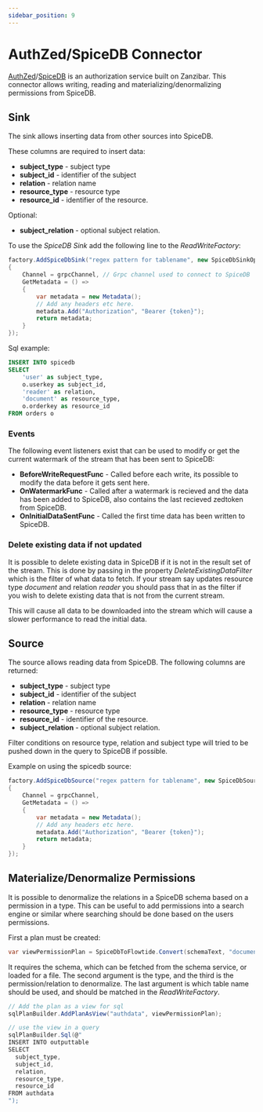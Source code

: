```yaml
---
sidebar_position: 9
---
```


# AuthZed/SpiceDB Connector

[AuthZed](https://authzed.com/)/[SpiceDB](https://github.com/authzed/spicedb) is an authorization service built on Zanzibar.
This connector allows writing, reading and materializing/denormalizing permissions from SpiceDB.

## Sink

The sink allows inserting data from other sources into SpiceDB.

These columns are required to insert data:

* **subject_type** - subject type
* **subject_id** - identifier of the subject
* **relation** - relation name
* **resource_type** - resource type
* **resource_id** - identifier of the resource. 

Optional:

* **subject_relation** - optional subject relation.


To use the *SpiceDB Sink* add the following line to the *ReadWriteFactory*:

```csharp
factory.AddSpiceDbSink("regex pattern for tablename", new SpiceDbSinkOptions
{
    Channel = grpcChannel, // Grpc channel used to connect to SpiceDB
    GetMetadata = () =>
    {
        var metadata = new Metadata();
        // Add any headers etc here.
        metadata.Add("Authorization", "Bearer {token}");
        return metadata;
    }
});
```

Sql example:

```sql
INSERT INTO spicedb
SELECT 
    'user' as subject_type,
    o.userkey as subject_id,
    'reader' as relation,
    'document' as resource_type,
    o.orderkey as resource_id
FROM orders o
```

### Events

The following event listeners exist that can be used to modify or get the current watermark of the stream that has been sent to SpiceDB:

* **BeforeWriteRequestFunc** - Called before each write, its possible to modify the data before it gets sent here.
* **OnWatermarkFunc** - Called after a watermark is recieved and the data has been added to SpiceDB, also contains the last recieved zedtoken from SpiceDB.
* **OnInitialDataSentFunc** - Called the first time data has been written to SpiceDB.

### Delete existing data if not updated

It is possible to delete existing data in SpiceDB if it is not in the result set of the stream.
This is done by passing in the property *DeleteExistingDataFilter* which is the filter of what data to fetch.
If your stream say updates resource type *document* and relation *reader* you should pass that in as the filter if you wish
to delete existing data that is not from the current stream.

This will cause all data to be downloaded into the stream which will cause a slower performance to read the initial data.

## Source

The source allows reading data from SpiceDB. The following columns are returned:

* **subject_type** - subject type
* **subject_id** - identifier of the subject
* **relation** - relation name
* **resource_type** - resource type
* **resource_id** - identifier of the resource. 
* **subject_relation** - optional subject relation.

Filter conditions on resource type, relation and subject type will tried to be pushed down in the query to SpiceDB if possible.

Example on using the spicedb source:

```csharp
factory.AddSpiceDbSource("regex pattern for tablename", new SpiceDbSourceOptions
{
    Channel = grpcChannel,
    GetMetadata = () =>
    {
        var metadata = new Metadata();
        // Add any headers etc here.
        metadata.Add("Authorization", "Bearer {token}");
        return metadata;
    }
});
```

## Materialize/Denormalize Permissions

It is possible to denormalize the relations in a SpiceDB schema based on a permission in a type.
This can be useful to add permissions into a search engine or similar where searching should be done based on the users permissions.

First a plan must be created:

```csharp
var viewPermissionPlan = SpiceDbToFlowtide.Convert(schemaText, "document", "view", "spicedb");
```

It requires the schema, which can be fetched from the schema service, or loaded for a file.
The second argument is the type, and the third is the permission/relation to denormalize.
The last argument is which table name should be used, and should be matched in the *ReadWriteFactory*.

```csharp
// Add the plan as a view for sql 
sqlPlanBuilder.AddPlanAsView("authdata", viewPermissionPlan);

// use the view in a query
sqlPlanBuilder.Sql(@"
INSERT INTO outputtable
SELECT 
  subject_type,
  subject_id,
  relation,
  resource_type,
  resource_id
FROM authdata
");
```

